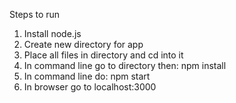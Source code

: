 Steps to run
1. Install node.js
2. Create new directory for app
3. Place all files in directory and cd into it
4. In command line go to directory then: npm install
5. In command line do: npm start
6. In browser go to localhost:3000
